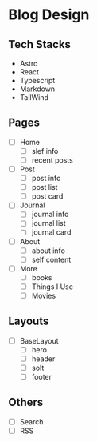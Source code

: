 # Blog Design

## Tech Stacks

- Astro
- React
- Typescript
- Markdown
- TailWind

## Pages

- [ ] Home
  - [ ] slef info
  - [ ] recent posts
- [ ] Post
  - [ ] post info
  - [ ] post list
  - [ ] post card
- [ ] Journal
  - [ ] journal info
  - [ ] journal list
  - [ ] journal card
- [ ] About
  - [ ] about info
  - [ ] self content
- [ ] More
  - [ ] books
  - [ ] Things I Use
  - [ ] Movies

## Layouts

- [ ] BaseLayout
  - [ ] hero
  - [ ] header
  - [ ] solt
  - [ ] footer

## Others

- [ ] Search
- [ ] RSS
